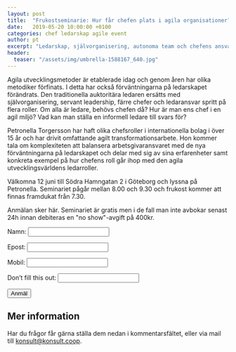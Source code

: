 ```yaml
---
layout: post
title:  "Frukostseminarie: Hur får chefen plats i agila organisationer?"
date:   2019-05-20 10:00:00 +0100
categories: chef ledarskap agile event
author: pt
excerpt: "Ledarskap, självorganisering, autonoma team och chefens ansvar - hur får man det att fungera? Välkomna att lyssna till Konsultkooperativets Petronella Torgerssons erfarenheter av agilt ledarskap från bl a Ericsson och Spotify."
header:
  teaser: "/assets/img/umbrella-1588167_640.jpg"
---
```


Agila utvecklingsmetoder är etablerade idag och genom åren har olika metodiker förfinats. I detta har också förväntningarna på ledarskapet förändrats. Den traditionella auktoritära ledaren ersätts med självorganisering, servant leadership, färre chefer och ledaransvar spritt på flera roller. Om alla är ledare, behövs chefen då? Hur är man ens chef i en agil miljö? Vad kan man ställa en informell ledare till svars för?

Petronella Torgersson har haft olika chefsroller i internationella bolag i över 15 år och har drivit omfattande agilt transformationsarbete. Hon kommer tala om komplexiteten att balansera arbetsgivaransvaret med de nya förväntningarna på ledarskapet och delar med sig av sina erfarenheter samt konkreta exempel på hur chefens roll går ihop med den agila utvecklingsvärldens ledarroller. 

Välkomna 12 juni till Södra Hamngatan 2 i Göteborg och lyssna på Petronella. Seminariet pågår mellan 8.00 och 9.30 och frukost kommer att finnas framdukat från 7.30.

Anmälan sker här. Seminariet är gratis men i de fall man inte avbokar senast 24h innan debiteras en "no show"-avgift på 400kr.  

<form name="event20190520" netlify>
<p>Namn:
<input type="text" name="name">
</p>
<p>Epost:
<input type="email" name="email">
</p>
<p>Mobil:
<input type="tel" name="telefon">
</p>

<p class="hidden">
<label>Don’t fill this out: <input name="bot-field"></label>
</p>
<p>
</p>
<button type="submit">Anmäl</button>
</form>


## Mer information
Har du frågor får gärna ställa dem nedan i kommentarsfältet, eller via mail till [konsult@konsult.coop](mailto:konsult@konsult.coop).
